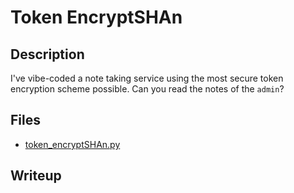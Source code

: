 # Token EncryptSHAn

## Description

I've vibe-coded a note taking service using the most secure token encryption scheme possible. Can you read the notes of the `admin`?

## Files

* [token_encryptSHAn.py](token_encryptSHAn.py)

## Writeup

